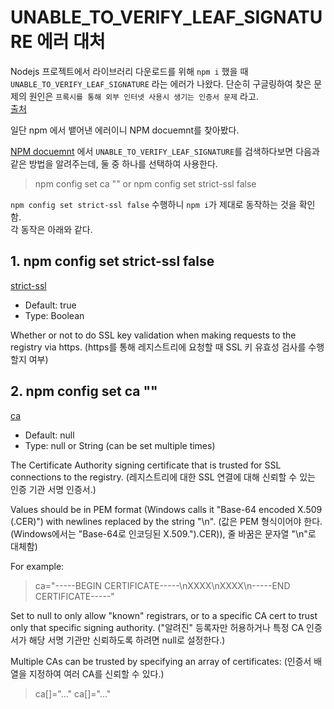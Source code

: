 # UNABLE_TO_VERIFY_LEAF_SIGNATURE 에러 대처

Nodejs 프로젝트에서 라이브러리 다운로드를 위해 `npm i` 했을 때 `UNABLE_TO_VERIFY_LEAF_SIGNATURE` 라는 에러가 나왔다.
단순히 구글링하여 찾은 문제의 원인은 `프록시를 통해 외부 인터넷 사용시 생기는 인증서 문제` 라고.  
[출처](https://engkimbs.tistory.com/895)

일단 npm 에서 뱉어낸 에러이니 NPM docuemnt를 찾아봤다.

[NPM docuemnt](https://docs.npmjs.com/common-errors#ssl-error) 에서 `UNABLE_TO_VERIFY_LEAF_SIGNATURE`를 검색하다보면 다음과 같은 방법을 알려주는데, 둘 중 하나를 선택하여 사용한다.

> npm config set ca "" or npm config set strict-ssl false

`npm config set strict-ssl false` 수행하니 `npm i`가 제대로 동작하는 것을 확인함.  
각 동작은 아래와 같다.

## 1. npm config set strict-ssl false

[strict-ssl](https://docs.npmjs.com/cli/v8/using-npm/config#strict-ssl)

-   Default: true
-   Type: Boolean

Whether or not to do SSL key validation when making requests to the registry via https.
(https를 통해 레지스트리에 요청할 때 SSL 키 유효성 검사를 수행할지 여부)

## 2. npm config set ca ""

[ca](https://docs.npmjs.com/cli/v8/using-npm/config#ca)

-   Default: null
-   Type: null or String (can be set multiple times)

The Certificate Authority signing certificate that is trusted for SSL connections to the registry.
(레지스트리에 대한 SSL 연결에 대해 신뢰할 수 있는 인증 기관 서명 인증서.)

Values should be in PEM format (Windows calls it "Base-64 encoded X.509 (.CER)") with newlines replaced by the string "\n".
(값은 PEM 형식이어야 한다.(Windows에서는 "Base-64로 인코딩된 X.509.").CER)), 줄 바꿈은 문자열 "\n"로 대체함)

For example:

> ca="-----BEGIN CERTIFICATE-----\nXXXX\nXXXX\n-----END CERTIFICATE-----"

Set to null to only allow "known" registrars, or to a specific CA cert to trust only that specific signing authority.
("알려진" 등록자만 허용하거나 특정 CA 인증서가 해당 서명 기관만 신뢰하도록 하려면 null로 설정한다.)

Multiple CAs can be trusted by specifying an array of certificates:
(인증서 배열을 지정하여 여러 CA를 신뢰할 수 있다.)

> ca[]="..."
> ca[]="..."
